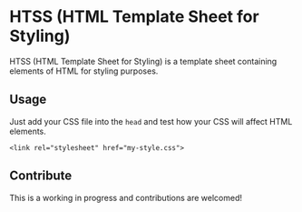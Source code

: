 HTSS (HTML Template Sheet for Styling)
===

HTSS (HTML Template Sheet for Styling) is a template sheet containing elements of HTML for styling purposes.

## Usage ##

Just add your CSS file into the <code>head</code> and test how your CSS will affect HTML elements.

	<link rel="stylesheet" href="my-style.css">

## Contribute ##
 
This is a working in progress and contributions are welcomed!